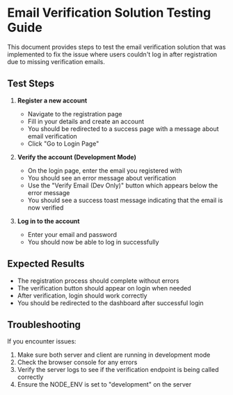 # Email Verification Solution Testing Guide

This document provides steps to test the email verification solution that was implemented to fix the issue where users couldn't log in after registration due to missing verification emails.

## Test Steps

1. **Register a new account**
   - Navigate to the registration page
   - Fill in your details and create an account
   - You should be redirected to a success page with a message about email verification
   - Click "Go to Login Page"

2. **Verify the account (Development Mode)**
   - On the login page, enter the email you registered with
   - You should see an error message about verification
   - Use the "Verify Email (Dev Only)" button which appears below the error message
   - You should see a success toast message indicating that the email is now verified

3. **Log in to the account**
   - Enter your email and password
   - You should now be able to log in successfully

## Expected Results

- The registration process should complete without errors
- The verification button should appear on login when needed
- After verification, login should work correctly
- You should be redirected to the dashboard after successful login

## Troubleshooting

If you encounter issues:

1. Make sure both server and client are running in development mode
2. Check the browser console for any errors
3. Verify the server logs to see if the verification endpoint is being called correctly
4. Ensure the NODE_ENV is set to "development" on the server
